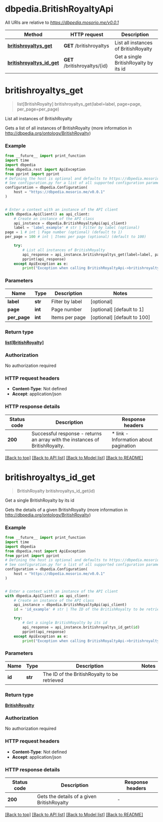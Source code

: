 # dbpedia.BritishRoyaltyApi

All URIs are relative to *https://dbpedia.mosorio.me/v0.0.1*

Method | HTTP request | Description
------------- | ------------- | -------------
[**britishroyaltys_get**](BritishRoyaltyApi.md#britishroyaltys_get) | **GET** /britishroyaltys | List all instances of BritishRoyalty
[**britishroyaltys_id_get**](BritishRoyaltyApi.md#britishroyaltys_id_get) | **GET** /britishroyaltys/{id} | Get a single BritishRoyalty by its id


# **britishroyaltys_get**
> list[BritishRoyalty] britishroyaltys_get(label=label, page=page, per_page=per_page)

List all instances of BritishRoyalty

Gets a list of all instances of BritishRoyalty (more information in http://dbpedia.org/ontology/BritishRoyalty)

### Example

```python
from __future__ import print_function
import time
import dbpedia
from dbpedia.rest import ApiException
from pprint import pprint
# Defining the host is optional and defaults to https://dbpedia.mosorio.me/v0.0.1
# See configuration.py for a list of all supported configuration parameters.
configuration = dbpedia.Configuration(
    host = "https://dbpedia.mosorio.me/v0.0.1"
)


# Enter a context with an instance of the API client
with dbpedia.ApiClient() as api_client:
    # Create an instance of the API class
    api_instance = dbpedia.BritishRoyaltyApi(api_client)
    label = 'label_example' # str | Filter by label (optional)
page = 1 # int | Page number (optional) (default to 1)
per_page = 100 # int | Items per page (optional) (default to 100)

    try:
        # List all instances of BritishRoyalty
        api_response = api_instance.britishroyaltys_get(label=label, page=page, per_page=per_page)
        pprint(api_response)
    except ApiException as e:
        print("Exception when calling BritishRoyaltyApi->britishroyaltys_get: %s\n" % e)
```

### Parameters

Name | Type | Description  | Notes
------------- | ------------- | ------------- | -------------
 **label** | **str**| Filter by label | [optional] 
 **page** | **int**| Page number | [optional] [default to 1]
 **per_page** | **int**| Items per page | [optional] [default to 100]

### Return type

[**list[BritishRoyalty]**](BritishRoyalty.md)

### Authorization

No authorization required

### HTTP request headers

 - **Content-Type**: Not defined
 - **Accept**: application/json

### HTTP response details
| Status code | Description | Response headers |
|-------------|-------------|------------------|
**200** | Successful response - returns an array with the instances of BritishRoyalty. |  * link - Information about pagination <br>  |

[[Back to top]](#) [[Back to API list]](../README.md#documentation-for-api-endpoints) [[Back to Model list]](../README.md#documentation-for-models) [[Back to README]](../README.md)

# **britishroyaltys_id_get**
> BritishRoyalty britishroyaltys_id_get(id)

Get a single BritishRoyalty by its id

Gets the details of a given BritishRoyalty (more information in http://dbpedia.org/ontology/BritishRoyalty)

### Example

```python
from __future__ import print_function
import time
import dbpedia
from dbpedia.rest import ApiException
from pprint import pprint
# Defining the host is optional and defaults to https://dbpedia.mosorio.me/v0.0.1
# See configuration.py for a list of all supported configuration parameters.
configuration = dbpedia.Configuration(
    host = "https://dbpedia.mosorio.me/v0.0.1"
)


# Enter a context with an instance of the API client
with dbpedia.ApiClient() as api_client:
    # Create an instance of the API class
    api_instance = dbpedia.BritishRoyaltyApi(api_client)
    id = 'id_example' # str | The ID of the BritishRoyalty to be retrieved

    try:
        # Get a single BritishRoyalty by its id
        api_response = api_instance.britishroyaltys_id_get(id)
        pprint(api_response)
    except ApiException as e:
        print("Exception when calling BritishRoyaltyApi->britishroyaltys_id_get: %s\n" % e)
```

### Parameters

Name | Type | Description  | Notes
------------- | ------------- | ------------- | -------------
 **id** | **str**| The ID of the BritishRoyalty to be retrieved | 

### Return type

[**BritishRoyalty**](BritishRoyalty.md)

### Authorization

No authorization required

### HTTP request headers

 - **Content-Type**: Not defined
 - **Accept**: application/json

### HTTP response details
| Status code | Description | Response headers |
|-------------|-------------|------------------|
**200** | Gets the details of a given BritishRoyalty |  -  |

[[Back to top]](#) [[Back to API list]](../README.md#documentation-for-api-endpoints) [[Back to Model list]](../README.md#documentation-for-models) [[Back to README]](../README.md)

